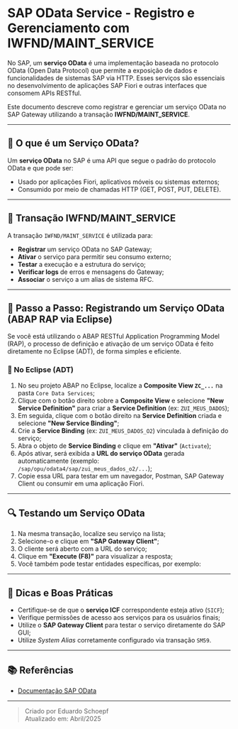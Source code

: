 # SAP OData Service - Registro e Gerenciamento com IWFND/MAINT_SERVICE

No SAP, um **serviço OData** é uma implementação baseada no protocolo OData (Open Data Protocol) que permite a exposição de dados e funcionalidades de sistemas SAP via HTTP. Esses serviços são essenciais no desenvolvimento de aplicações SAP Fiori e outras interfaces que consomem APIs RESTful.

Este documento descreve como registrar e gerenciar um serviço OData no SAP Gateway utilizando a transação **IWFND/MAINT_SERVICE**.

---

## 📌 O que é um Serviço OData?

Um **serviço OData** no SAP é uma API que segue o padrão do protocolo OData e que pode ser:

- Usado por aplicações Fiori, aplicativos móveis ou sistemas externos;
- Consumido por meio de chamadas HTTP (GET, POST, PUT, DELETE).

---

## 🧰 Transação IWFND/MAINT_SERVICE

A transação `IWFND/MAINT_SERVICE` é utilizada para:

- **Registrar** um serviço OData no SAP Gateway;
- **Ativar** o serviço para permitir seu consumo externo;
- **Testar** a execução e a estrutura do serviço;
- **Verificar logs** de erros e mensagens do Gateway;
- **Associar** o serviço a um alias de sistema RFC.

---

## 🚀 Passo a Passo: Registrando um Serviço OData (ABAP RAP via Eclipse)

Se você está utilizando o ABAP RESTful Application Programming Model (RAP), o processo de definição e ativação de um serviço OData é feito diretamente no Eclipse (ADT), de forma simples e eficiente.

### 📌 No Eclipse (ADT)

1. No seu projeto ABAP no Eclipse, localize a **Composite View `ZC_...`** na pasta `Core Data Services`;
2. Clique com o botão direito sobre a **Composite View** e selecione **"New Service Definition"** para criar a **Service Definition** (ex: `ZUI_MEUS_DADOS`);
3. Em seguida, clique com o botão direito na **Service Definition** criada e selecione **"New Service Binding"**;
4. Crie a **Service Binding** (ex: `ZUI_MEUS_DADOS_O2`) vinculada à definição do serviço;
5. Abra o objeto de **Service Binding** e clique em **"Ativar"** (`Activate`);
6. Após ativar, será exibida a **URL do serviço OData** gerada automaticamente (exemplo: `/sap/opu/odata4/sap/zui_meus_dados_o2/...`);
7. Copie essa URL para testar em um navegador, Postman, SAP Gateway Client ou consumir em uma aplicação Fiori.

---

## 🔍 Testando um Serviço OData

1. Na mesma transação, localize seu serviço na lista;
2. Selecione-o e clique em **"SAP Gateway Client"**;
3. O cliente será aberto com a URL do serviço;
4. Clique em **"Execute (F8)"** para visualizar a resposta;
5. Você também pode testar entidades específicas, por exemplo:
---

## 🧩 Dicas e Boas Práticas

- Certifique-se de que o **serviço ICF** correspondente esteja ativo (`SICF`);
- Verifique permissões de acesso aos serviços para os usuários finais;
- Utilize o **SAP Gateway Client** para testar o serviço diretamente do SAP GUI;
- Utilize *System Alias* corretamente configurado via transação `SM59`.

---

## 📚 Referências

- [Documentação SAP OData](https://help.sap.com/docs/SAP_BUSINESS_BYDESIGN/7c182c462ec043cba338a30b952068c7/2bccd772722d1014b742a3a0c4b116d0.html?locale=en-US&state=PRODUCTION&version=2502&q=odata)
  
---

> Criado por Eduardo Schoepf  
> Atualizado em: Abril/2025  
